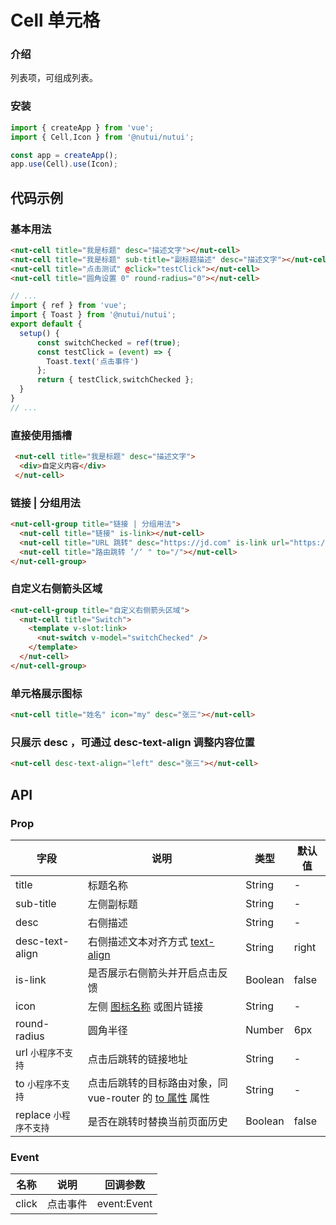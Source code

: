 # Cell 单元格

### 介绍

列表项，可组成列表。

### 安装

``` javascript
import { createApp } from 'vue';
import { Cell,Icon } from '@nutui/nutui';

const app = createApp();
app.use(Cell).use(Icon);

```

## 代码示例

### 基本用法

``` html
<nut-cell title="我是标题" desc="描述文字"></nut-cell>
<nut-cell title="我是标题" sub-title="副标题描述" desc="描述文字"></nut-cell>
<nut-cell title="点击测试" @click="testClick"></nut-cell>
<nut-cell title="圆角设置 0" round-radius="0"></nut-cell>
```

``` javascript
// ...
import { ref } from 'vue';
import { Toast } from '@nutui/nutui';
export default {
  setup() {
      const switchChecked = ref(true);
      const testClick = (event) => {
        Toast.text('点击事件')
      };
      return { testClick,switchChecked };
  }
}
// ...
```

### 直接使用插槽

``` html
 <nut-cell title="我是标题" desc="描述文字">
  <div>自定义内容</div>
 </nut-cell>  
```

### 链接 | 分组用法

``` html
<nut-cell-group title="链接 | 分组用法">
  <nut-cell title="链接" is-link></nut-cell>
  <nut-cell title="URL 跳转" desc="https://jd.com" is-link url="https://jd.com"></nut-cell>
  <nut-cell title="路由跳转 ’/‘ " to="/"></nut-cell>
</nut-cell-group>
```

### 自定义右侧箭头区域

``` html
<nut-cell-group title="自定义右侧箭头区域">
  <nut-cell title="Switch">
    <template v-slot:link>
      <nut-switch v-model="switchChecked" />
    </template>
  </nut-cell>
</nut-cell-group>
```


### 单元格展示图标

``` html
<nut-cell title="姓名" icon="my" desc="张三"></nut-cell>
```
### 只展示 desc ，可通过 desc-text-align 调整内容位置

``` html
<nut-cell desc-text-align="left" desc="张三"></nut-cell>
```

## API

### Prop

| 字段                   | 说明                                                                                           | 类型    | 默认值 |
|------------------------|------------------------------------------------------------------------------------------------|---------|--------|
| title                  | 标题名称                                                                                       | String  | -      |
| sub-title              | 左侧副标题                                                                                     | String  | -      |
| desc                   | 右侧描述                                                                                       | String  | -      |
| desc-text-align        | 右侧描述文本对齐方式 [text-align](https://www.w3school.com.cn/cssref/pr_text_text-align.asp)   | String  | right  |
| is-link                | 是否展示右侧箭头并开启点击反馈                                                                 | Boolean | false  |
| icon                   | 左侧 [图标名称](#/icon) 或图片链接                                                             | String  | -      |
| round-radius           | 圆角半径                                                                                       | Number  | 6px    |
| url `小程序不支持`     | 点击后跳转的链接地址                                                                           | String  | -      |
| to   `小程序不支持`    | 点击后跳转的目标路由对象，同 vue-router 的 [to 属性](https://router.vuejs.org/zh/api/#to) 属性 | String  | -      |
| replace `小程序不支持` | 是否在跳转时替换当前页面历史                                                                   | Boolean | false  |

### Event

| 名称  | 说明     | 回调参数    |
|-------|----------|-------------|
| click | 点击事件 | event:Event |


